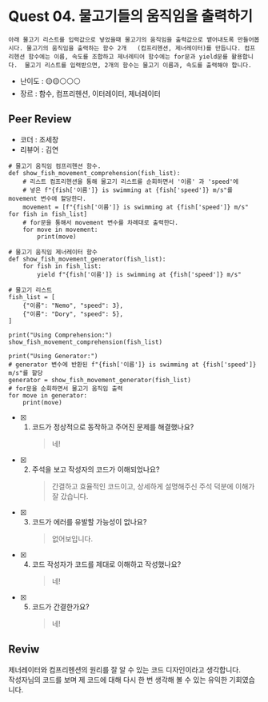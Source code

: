 # Quest 04. 물고기들의 움직임을 출력하기

```
아래 물고기 리스트를 입력값으로 넣었을때 물고기의 움직임을 출력값으로 뱉어내도록 만들어봅시다. 물고기의 움직임을 출력하는 함수 2개   (컴프리헨션, 제너레이터)를 만듭니다. 컴프리헨션 함수에는 이름, 속도를 조합하고 제너레티어 함수에는 for문과 yield문를 활용합니다.  물고기 리스트를 입력받으면, 2개의 함수는 물고기 이름과, 속도를 출력해야 합니다.  
```

- 난이도 : 🟡🟡⚪⚪⚪  
- 장르 :  함수, 컴프리헨션, 이터레이터, 제너레이터  

## Peer Review

- 코더 :  조세창  
- 리뷰어 :  김연  

```
# 물고기 움직임 컴프리헨션 함수.
def show_fish_movement_comprehension(fish_list):
    # 리스트 컴프리헨션을 통해 물고기 리스트를 순회하면서 '이름' 과 'speed'에
    # 넣은 f"{fish['이름']} is swimming at {fish['speed']} m/s"를 movement 변수에 할당한다.
    movement = [f"{fish['이름']} is swimming at {fish['speed']} m/s" for fish in fish_list]
    # for문을 통해서 movement 변수를 차례대로 출력한다.
    for move in movement:
        print(move)

# 물고기 움직임 제너레이터 함수
def show_fish_movement_generator(fish_list):
    for fish in fish_list:
        yield f"{fish['이름']} is swimming at {fish['speed']} m/s"

# 물고기 리스트
fish_list = [
    {"이름": "Nemo", "speed": 3},
    {"이름": "Dory", "speed": 5},
]

print("Using Comprehension:")
show_fish_movement_comprehension(fish_list)

print("Using Generator:")
# generator 변수에 반환된 f"{fish['이름']} is swimming at {fish['speed']} m/s"를 할당
generator = show_fish_movement_generator(fish_list)
# for문을 순회하면서 물고기 움직임 출력
for move in generator:
    print(move)
```

- [x] 1. 코드가 정상적으로 동작하고 주어진 문제를 해결했나요?
     >  네!

- [x] 2. 주석을 보고 작성자의 코드가 이해되었나요?
     >  간결하고 효율적인 코드이고, 상세하게 설명해주신 주석 덕분에 이해가 잘 갔습니다.

- [x] 3. 코드가 에러를 유발할 가능성이 없나요?
     >  없어보입니다.

- [x] 4. 코드 작성자가 코드를 제대로 이해하고 작성했나요?
     >  네!

- [x] 5. 코드가 간결한가요?
     >  네!

## Reviw

제너레이터와 컴프리헨션의 원리를 잘 알 수 있는 코드 디자인이라고 생각합니다.  
작성자님의 코드를 보며 제 코드에 대해 다시 한 번 생각해 볼 수 있는 유익한 기회였습니다.



